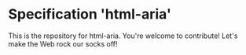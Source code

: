 
# Specification 'html-aria'

This is the repository for html-aria. You're welcome to contribute! Let's make the Web rock our socks
off!
